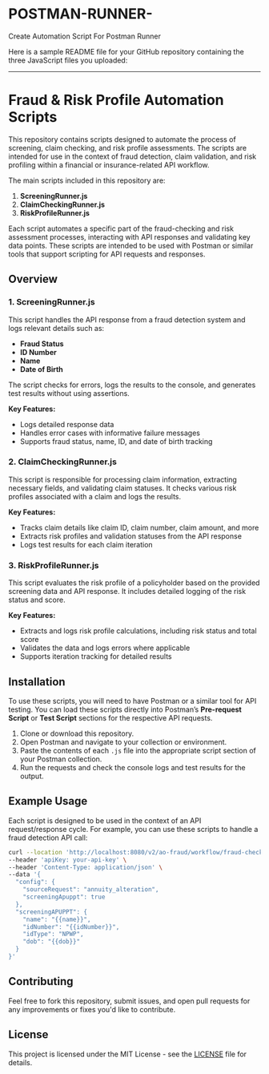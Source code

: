 # POSTMAN-RUNNER-
Create Automation Script For Postman Runner

Here is a sample README file for your GitHub repository containing the three JavaScript files you uploaded:

---

# Fraud & Risk Profile Automation Scripts

This repository contains scripts designed to automate the process of screening, claim checking, and risk profile assessments. The scripts are intended for use in the context of fraud detection, claim validation, and risk profiling within a financial or insurance-related API workflow.

The main scripts included in this repository are:

1. **ScreeningRunner.js**
2. **ClaimCheckingRunner.js**
3. **RiskProfileRunner.js**

Each script automates a specific part of the fraud-checking and risk assessment processes, interacting with API responses and validating key data points. These scripts are intended to be used with Postman or similar tools that support scripting for API requests and responses.

## Overview

### 1. **ScreeningRunner.js**

This script handles the API response from a fraud detection system and logs relevant details such as:

* **Fraud Status**
* **ID Number**
* **Name**
* **Date of Birth**

The script checks for errors, logs the results to the console, and generates test results without using assertions.

**Key Features:**

* Logs detailed response data
* Handles error cases with informative failure messages
* Supports fraud status, name, ID, and date of birth tracking

### 2. **ClaimCheckingRunner.js**

This script is responsible for processing claim information, extracting necessary fields, and validating claim statuses. It checks various risk profiles associated with a claim and logs the results.

**Key Features:**

* Tracks claim details like claim ID, claim number, claim amount, and more
* Extracts risk profiles and validation statuses from the API response
* Logs test results for each claim iteration

### 3. **RiskProfileRunner.js**

This script evaluates the risk profile of a policyholder based on the provided screening data and API response. It includes detailed logging of the risk status and score.

**Key Features:**

* Extracts and logs risk profile calculations, including risk status and total score
* Validates the data and logs errors where applicable
* Supports iteration tracking for detailed results

## Installation

To use these scripts, you will need to have Postman or a similar tool for API testing. You can load these scripts directly into Postman’s **Pre-request Script** or **Test Script** sections for the respective API requests.

1. Clone or download this repository.
2. Open Postman and navigate to your collection or environment.
3. Paste the contents of each `.js` file into the appropriate script section of your Postman collection.
4. Run the requests and check the console logs and test results for the output.

## Example Usage

Each script is designed to be used in the context of an API request/response cycle. For example, you can use these scripts to handle a fraud detection API call:

```bash
curl --location 'http://localhost:8080/v2/ao-fraud/workflow/fraud-checking' \
--header 'apiKey: your-api-key' \
--header 'Content-Type: application/json' \
--data '{
  "config": {
    "sourceRequest": "annuity_alteration", 
    "screeningApuppt": true
  },
  "screeningAPUPPT": {
    "name": "{{name}}",
    "idNumber": "{{idNumber}}",
    "idType": "NPWP",
    "dob": "{{dob}}"
  }
}'
```

## Contributing

Feel free to fork this repository, submit issues, and open pull requests for any improvements or fixes you'd like to contribute.

## License

This project is licensed under the MIT License - see the [LICENSE](LICENSE) file for details.
